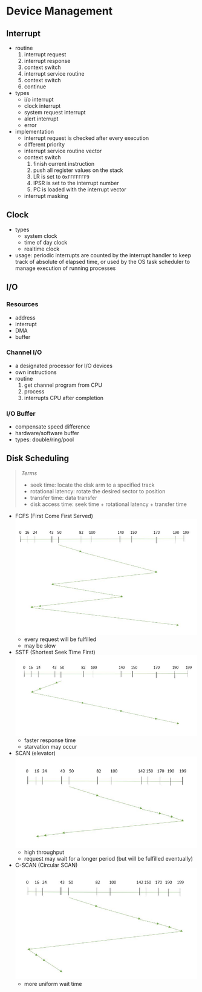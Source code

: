 # Device Management
## Interrupt
- routine
  1. interrupt request
  2. interrupt response
  3. context switch
  4. interrupt service routine
  5. context switch
  6. continue
- types
  - i/o interrupt
  - clock interrupt
  - system request interrupt
  - alert interrupt
  - error
- implementation
  - interrupt request is checked after every execution
  - different priority
  - interrupt service routine vector
  - context switch
    1. finish current instruction
    2. push all register values on the stack
    3. LR is set to `0xFFFFFFF9`
    4. IPSR is set to the interrupt number
    5. PC is loaded with the interrupt vector
  - interrupt masking

## Clock
- types
  - system clock
  - time of day clock
  - realtime clock
- usage: periodic interrupts are counted by the interrupt handler to keep track of absolute of elapsed time, or used by the OS task scheduler to manage execution of running processes

## I/O
### Resources
- address
- interrupt
- DMA
- buffer
### Channel I/O
- a designated processor for I/O devices
- own instructions
- routine
  1. get channel program from CPU
  2. process
  3. interrupts CPU after completion
### I/O Buffer
- compensate speed difference
- hardware/software buffer
- types: double/ring/pool

## Disk Scheduling
> *Terms*
> - seek time: locate the disk arm to a specified track
> - rotational latency: rotate the desired sector to position
> - transfer time: data transfer
> - disk access time: seek time + rotational latency + transfer time

- FCFS (First Come First Served)
![FCFS](img/disk-FCFS.jpg)
  - every request will be fulfilled
  - may be slow
- SSTF (Shortest Seek Time First)
![SSTF](img/disk-SSTF.jpg)
  - faster response time
  - starvation may occur
- SCAN (elevator)
![SCAN](img/disk-SCAN.jpg)
  - high throughput
  - request may wait for a longer period (but will be fulfilled eventually)
- C-SCAN (Circular SCAN)
![CSCAN](img/disk-CSCAN.jpg)
  - more uniform wait time